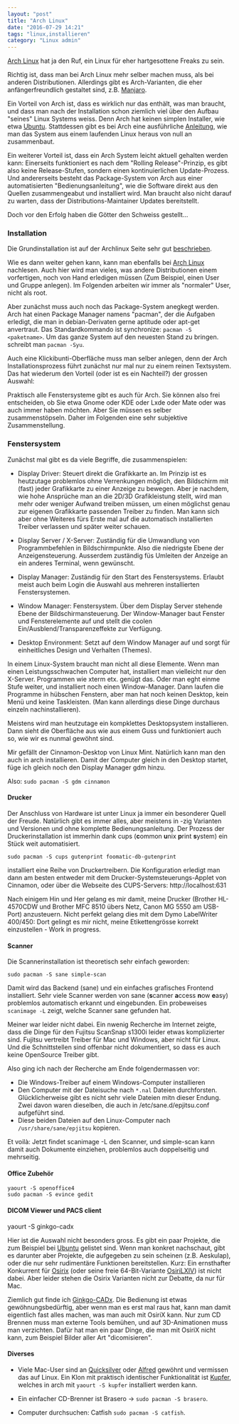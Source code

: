 ```yaml
---
layout: "post"
title: "Arch Linux"
date: "2016-07-29 14:21"
tags: "linux,installieren"
category: "Linux admin"
---
```

[Arch Linux](http://www.archlinux.org) hat ja den Ruf, ein Linux für eher hartgesottene Freaks zu sein.

Richtig ist, dass man bei Arch Linux mehr selber machen muss, als bei anderen Distributionen. Allerdings gibt es Arch-Varianten, die eher anfängerfreundlich gestaltet sind, z.B. [Manjaro](http://manjaro.org).

Ein Vorteil von Arch ist, dass es wirklich nur das enthält, was man braucht, und dass man nach der Installation schon ziemlich viel über den Aufbau "seines" Linux Systems weiss.
Denn Arch hat keinen simplen Installer, wie etwa [Ubuntu](http://www.ubuntu.com). Stattdessen gibt es bei Arch eine ausführliche [Anleitung](https://wiki.archlinux.org/index.php/Beginners%27_guide), wie man das System aus einem laufenden Linux heraus von null an zusammenbaut.

Ein weiterer Vorteil ist, dass ein Arch System leicht aktuell gehalten werden kann: Einerseits funktioniert es nach dem "Rolling Release"-Prinzip, es gibt also keine Release-Stufen, sondern einen kontinuierlichen Update-Prozess. Und andererseits besteht das Package-System von Arch aus einer automatisierten "Bedienungsanleitung", wie die Software direkt aus den Quellen zusammengeabut und installiert wird. Man braucht also nicht darauf zu warten, dass der Distributions-Maintainer Updates bereitstellt.

 Doch vor den Erfolg haben die Götter den Schweiss gestellt...


### Installation

Die Grundinstallation ist auf der Archlinux Seite sehr gut [beschrieben](https://wiki.archlinux.org/index.php/Beginners%27_guide).

Wie es dann weiter gehen kann, kann man ebenfalls bei [Arch Linux](https://wiki.archlinux.org/index.php/General_recommendations)   nachlesen. Auch hier wird man vieles, was andere Distributionen einem vorfertigen, noch von Hand erledigen müssen (Zum Beispiel, einen User und Gruppe anlegen). Im Folgenden arbeiten wir immer als "normaler" User, nicht als root.

Aber zunächst muss auch noch das Package-System anegkegt werden. Arch hat einen Package Manager namens "pacman", der die Aufgaben erledigt, die man in debian-Derivaten gerne aptitude oder apt-get anvertraut. Das Standardkommando ist synchronize: `pacman -S <paketname>`. Um das ganze System auf den neuesten Stand zu bringen. schreibt man `pacman -Syu`.

Auch eine Klickibunti-Oberfläche muss man selber anlegen, denn der Arch Installationsprozess führt zunächst nur mal nur zu einem reinen Textsystem. Das hat wiederum den Vorteil (oder ist es ein Nachteil?) der grossen Auswahl:

Praktisch alle Fenstersysteme gibt es auch für Arch. Sie können also frei entscheiden, ob Sie etwa Gnome oder KDE oder Lxde oder Mate oder was auch immer haben möchten. Aber Sie müssen es selber zusammenstöpseln. Daher im Folgenden eine sehr subjektive Zusammenstellung.

### Fenstersystem
Zunächst mal gibt es da viele Begriffe, die zusammenspielen:

- Display Driver: Steuert direkt die Grafikkarte an. Im Prinzip ist es heutzutage problemlos ohne Verrenkungen möglich, den Bildschirm mit (fast) jeder Grafikkarte zu einer Anzeige zu bewegen. Aber je nachdem, wie hohe Ansprüche man an die 2D/3D Grafikleistung stellt, wird man mehr oder weniger Aufwand treiben müssen, um einen möglichst genau zur eigenen Grafikkarte passenden Treiber zu finden. Man kann sich aber ohne Weiteres fürs Erste mal auf die automatisch installierten Treiber verlassen und später weiter schauen.

- Display Server / X-Server: Zuständig für die Umwandlung von Programmbefehlen in Bildschirmpunkte. Also die niedrigste Ebene der Anzeigensteuerung. Ausserdem zuständig füs Umleiten der Anzeige an ein anderes Terminal, wenn gewünscht.

- Display Manager: Zuständig für den Start des Fenstersystems. Erlaubt meist auch beim Login die Auswahl aus mehreren installierten Fenstersystemen.

- Window Manager: Fenstersystem. Über dem Display Server stehende Ebene der Bildschirmansteuerung. Der Window-Manager baut Fenster und Fensterelemente auf und stellt die coolen Ein/Ausblend/Transparenzeffekte zur Verfügung.

- Desktop Environment: Setzt auf dem Window Manager auf und sorgt für einheitliches Design und Verhalten (Themes).

In einem Linux-System braucht man nicht all diese Elemente. Wenn man einen Leistungsschwachen Computer hat, installiert man vielleicht nur den X-Server. Programmen wie xterm etx. genügt das. Oder man eght einme Stufe weiter, und installiert noch einen Window-Manager. Dann laufen die Programme in hübschen Fenstern, aber man hat noch keinen Desktop, kein Menü und keine Taskleisten. (Man kann allerdings diese Dinge durchaus einzeln nachinstallieren).

Meistens wird man heutzutage ein kompklettes Desktopsystem installieren. Dann sieht die Oberfläche aus wie aus einem Guss und funktioniert auch so, wie wir es nunmal gewöhnt sind.

Mir gefällt der Cinnamon-Desktop von Linux Mint. Natürlich kann man den auch in arch installieren. Damit der Computer gleich in den Desktop startet, füge ich gleich noch den Display Manager gdm hinzu.

Also: `sudo pacman -S gdm cinnamon`


#### Drucker

Der Anschluss von Hardware ist unter Linux ja immer ein besonderer Quell der Freude. Natürlich gibt es immer alles, aber meistens in -zig Varianten und Versionen und ohne komplette Bedienungsanleitung.
Der Prozess der Druckerinstallation ist immerhin dank cups (**c**ommon **u**nix **p**rint **s**ystem) ein Stück weit automatisiert.

    sudo pacman -S cups gutenprint foomatic-db-gutenprint

installiert eine Reihe von Druckertreibern. Die Konfiguration erledigt man dann am besten entweder mit dem Drucker-Systemsteuerungs-Applet von Cinnamon, oder über die Webseite des CUPS-Servers: http://localhost:631

Nach einigem Hin und Her gelang es mir damit, meine Drucker (Brother HL-4570CDW und Brother MFC 8510 übers Netz, Canon MG 5550 am USB-Port) anzusteuern. Nicht perfekt gelang dies mit dem Dymo LabelWriter 400/450: Dort gelingt es mir nicht, meine Etikettengrösse korrekt einzustellen - Work in progress.

#### Scanner

Die Scannerinstallation ist theoretisch sehr einfach geworden:

    sudo pacman -S sane simple-scan

Damit wird das Backend (sane) und ein einfaches grafisches Frontend installiert. Sehr viele Scanner werden von sane (**s**canner **a**ccess **n**ow **e**asy) problemlos automatisch erkannt und eingebunden. Ein probeweises `scanimage -L` zeigt, welche Scanner sane gefunden hat.

Meiner war leider nicht dabei. Ein nwenig Recherche im Internet zeigte, dass die Dinge für den Fujitsu ScanSnap s1300i leider etwas komplizierter sind. Fujitsu vertreibt Treiber für Mac und Windows, aber nicht für Linux. Und die Schnittstellen sind offenbar nicht dokumentiert, so dass es auch keine OpenSource Treiber gibt.

Also ging ich nach der Recherche am Ende folgendermassen vor:

* Die Windows-Treiber auf einem Windows-Computer installieren
* Den Computer mit der Dateisuche nach `*.nal` Dateien durchforsten. Glücklicherweise gibt es nicht sehr viele Dateien mitn dieser Endung. Zwei davon waren dieselben, die auch in /etc/sane.d/epjitsu.conf aufgeführt sind.
* Diese beiden Dateien auf den Linux-Computer nach `/usr/share/sane/epjitsu` kopieren.

Et voilà: Jetzt findet scanimage -L den Scanner, und simple-scan kann damit auch Dokumente einziehen, problemlos auch doppelseitig und mehrseitig.



#### Office Zubehör

    yaourt -S openoffice4
    sudo pacman -S evince gedit    

#### DICOM Viewer und PACS client

  yaourt -S ginkgo-cadx

  Hier ist die Auswahl nicht besonders gross. Es gibt ein paar Projekte, die zum Beispiel bei [Ubuntu](https://wiki.ubuntuusers.de/DICOM/) gelistet sind. Wenn man konkret nachschaut, gibt es darunter aber Projekte, die aufgegeben zu sein scheinen (z.B. Aeskulap), oder die nur sehr rudimentäre Funktionen bereitstellen. Kurz: Ein ernsthafter Konkurrent für [Osirix](http://www.osirix-viewer.com/) (oder seine freie 64-Bit-Variante [OsiriLXIV](http://bettar.no-ip.org/lxiv/)) ist nicht dabei. Aber leider stehen die Osirix Varianten nicht zur Debatte, da nur für Mac.

  Ziemlich gut finde ich [Ginkgo-CADx](http://ginkgo-cadx.com/en/). Die Bedienung ist etwas gewöhnungsbedürftig, aber wenn man es erst mal raus hat, kann man damit eigentlich fast alles machen, was man auch mit OsiriX kann. Nur zum CD Brennen muss man externe Tools bemühen, und auf 3D-Animationen muss man verzichten. Dafür hat man ein paar Dinge, die man mit OsiriX nicht kann, zum Beispiel Bilder aller Art "dicomisieren".

  #### Diverses

  * Viele Mac-User sind an [Quicksilver](https://qsapp.com/) oder [Alfred](https://www.alfredapp.com/) gewöhnt und vermissen das auf Linux. Ein Klon mit praktisch identischer Funktionalität ist [Kupfer](http://engla.github.io/kupfer/), welches in arch mit `yaourt -S kupfer` installiert werden kann.

  * Ein einfacher CD-Brenner ist Brasero -> `sudo pacman -S brasero`.
  * Computer durchsuchen: Catfish `sudo pacman -S catfish`.
